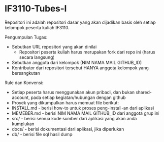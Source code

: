 IF3110-Tubes-I
==============
Repositori ini adalah repositori dasar yang akan dijadikan basis oleh setiap kelompok peserta kuliah IF3110. 

Pengumpulan Tugas:
- Sebutkan URL repositori yang akan dinilai
  - Repositori peserta kuliah harus merupakan fork dari repo ini (harus secara langsung)
- Sebutkan anggota dari kelompok (NIM NAMA MAIL GITHUB_ID)
- Kontributor dari repositori tersebut HANYA anggota kelompok yang bersangkutan

Rule dan Konvensi:
- Setiap peserta harus menggunakan akun pribadi, dan bukan shared-account, pada setiap kegiatan/hubungan dengan github
- Proyek yang dikumpulkan harus memuat file berikut:
- INSTALL.md - berisi how-to untuk proses peng-install-an dari aplikasi
- MEMEBER.md - berisi NIM NAMA MAIL GITHUB_ID dari anggota grup ini
- src/ - berisi semua kode sumber dari aplikasi yang akan anda kumplukan
- docs/ - berisi dokumentasi dari aplikasi, jika diperlukan
- db/ - berisi file sql hasil dump

